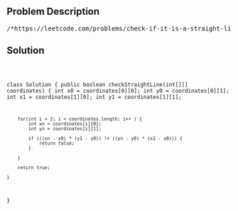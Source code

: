 <!--
<style>
  body { font-family: Arial, sans-serif; }
  .container { max-width: 700px; margin: 0 auto; padding: 10px; }
  .comment-block { background-color: #f9f9f9; padding: 10px; border-left: 5px solid #ccc; overflow-wrap: break-word; white-space: pre-wrap; }
  .code-block { background-color: #f4f4f4; padding: 10px; border: 1px solid #ddd; overflow-wrap: break-word; white-space: pre-wrap; }
</style>
-->

<div class='container'>
<h2>Problem Description</h2>
<div class='comment-block'>
<pre>
/*https://leetcode.com/problems/check-if-it-is-a-straight-line/description/You are given an array coordinates, coordinates[i] = [x, y], where [x, y] represents the coordinateof a point. Check if these points make a straight line in the XY plane.Example 1:Input: coordinates = [[1,2],[2,3],[3,4],[4,5],[5,6],[6,7]]Output: trueExample 2:Input: coordinates = [[1,1],[2,2],[3,4],[4,5],[5,6],[7,7]]Output: falseConstraints:2 <= coordinates.length <= 1000coordinates[i].length == 2-10^4 <= coordinates[i][0], coordinates[i][1] <= 10^4coordinates contains no duplicate point.*/</pre>
</div>

<h2>Solution</h2>
<div class='code-block'>
<pre><code class='language-java'>

class Solution {
    public boolean checkStraightLine(int[][] coordinates) {
        int x0 = coordinates[0][0]; 
        int y0 = coordinates[0][1];
        int x1 = coordinates[1][0];
        int y1 = coordinates[1][1];

        for(int i = 2; i < coordinates.length; i++ ) {
            int xn = coordinates[i][0];
            int yn = coordinates[i][1];

            if (((xn - x0) * (y1 - y0)) != ((yn - y0) * (x1 - x0))) {
                return false;
            }

        }

        return true;
        
    }
}</code></pre>
</div>
</div>
